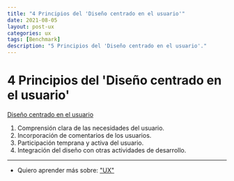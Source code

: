 ```yaml
---
title: "4 Principios del 'Diseño centrado en el usuario'"
date: 2021-08-05
layout: post-ux
categories: ux
tags: [Benchmark]
description: "5 Principios del 'Diseño centrado en el usuario'."
---
```


# 4 Principios del 'Diseño centrado en el usuario'
[Diseño centrado en el usuario](diseño-centrado-en-el-usuario)

1. Comprensión clara de las necesidades del usuario.
2. Incorporación de comentarios de los usuarios.
3. Participación temprana y activa del usuario.
4. Integración del diseño con otras actividades de desarrollo.

***

- Quiero aprender más sobre: ["UX"](../00/ux)
